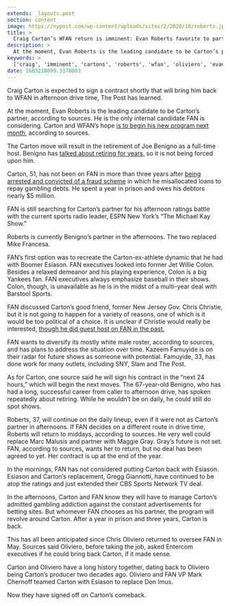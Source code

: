 ```yaml
--- 
extends: _layouts.post 
section: content 
image: https://nypost.com/wp-content/uploads/sites/2/2020/10/roberts.jpg?quality=90&strip=all&w=1200 
title: > 
  Craig Carton’s WFAN return is imminent: Evan Roberts favorite to partner with him 
description: > 
  At the moment, Evan Roberts is the leading candidate to be Carton’s partner, according to sources.FAN is still searching for Carton’s partner for his afternoon ratings battle with the current sports radio leader, ESPN New York’s “The Michael Kay Show.”Roberts is currently Benigno’s partner in the afternoons.Roberts, 37, will continue on the daily lineup, even if it were not as Carton’s partner in afternoons.FAN, according to sources, wants her to return, but no deal has been agreed to yet.Carton and Oliviero have a long history together, dating back to Oliviero being Carton’s producer two decades ago. 
keywords: > 
  ['craig', 'imminent', 'cartons', 'roberts', 'wfan', 'oliviero', 'evan', 'sources', 'carton', 'return', 'according', 'esiason', 'executives', 'drive', 'favorite', 'fan', 'partner'] 
date: 1603218099.3178003 
--- 
```

<div><p>Craig Carton is expected to sign a contract shortly that will bring him back to WFAN in afternoon drive time, The Post has learned.</p>
<p>At the moment, Evan Roberts is the leading candidate to be Carton&#8217;s partner, according to sources. He is the only internal candidate FAN is considering. Carton and WFAN&#8217;s hope <a href="https://nypost.com/2020/09/29/wfan-is-really-close-to-a-craig-carton-reunion/">is to begin his new program next month</a>, according to sources.</p>
<p>The Carton move will result in the retirement of Joe Benigno as a full-time host. Benigno has <a href="https://nypost.com/2020/07/16/joe-benigno-mailing-it-in-as-wfan-retirement-feels-near/">talked about retiring for years</a>, so it is not being forced upon him.</p>
<p>Carton, 51, has not been on FAN in more than three years after <a href="https://nypost.com/2017/09/06/wfan-host-craig-carton-arrested-by-fbi/">being arrested and convicted of a fraud scheme</a> in which he misallocated loans to repay gambling debts. He spent a year in prison and owes his debtors nearly $5 million.</p>
<p>FAN is still searching for Carton&#8217;s partner for his afternoon ratings battle with the current sports radio leader, ESPN New York&#8217;s &#8220;The Michael Kay Show.&#8221;</p>
<p>Roberts is currently Benigno&#8217;s partner in the afternoons. The two replaced Mike Francesa.</p>
<p>FAN&#8217;s first option was to recreate the Carton-ex-athlete dynamic that he had with Boomer Esiason. FAN executives looked into former Jet Willie Colon. Besides a relaxed demeanor and his playing experience, Colon is a big Yankees fan. FAN executives always emphasize baseball in their shows. Colon, though, is unavailable as he is in the midst of a multi-year deal with Barstool Sports.</p>
<p>FAN discussed Carton&#8217;s good friend, former New Jersey Gov. Chris Christie, but it is not going to happen for a variety of reasons, one of which is it would be too political of a choice. It is unclear if Christie would really be interested, <a href="https://nypost.com/2017/09/08/chris-christie-wont-be-replacing-buddy-craig-carton/">though he did guest host on FAN in the past.</a></p>
<p>FAN wants to diversify its mostly white male roster, according to sources, and has plans to address the situation over time. Kazeem Famuyide is on their radar for future shows as someone with potential. Famuyide, 33, has done work for many outlets, including SNY, Slam and The Post.</p>
<p>As for Carton, one source said he will sign his contract in the &#8220;next 24 hours,&#8221; which will begin the next moves. The 67-year-old Benigno, who has had a long, successful career from caller to afternoon drive, has spoken repeatedly about retiring. While he wouldn&#8217;t be on daily, he could still do spot shows.</p>
<p>Roberts, 37, will continue on the daily lineup, even if it were not as Carton&#8217;s partner in afternoons. If FAN decides on a different route in drive time, Roberts will return to middays, according to sources. He very well could replace Marc Malusis and partner with Maggie Gray. Gray&#8217;s future is not set. FAN, according to sources, wants her to return, but no deal has been agreed to yet. Her contract is up at the end of the year.</p>
<p>In the mornings, FAN has not considered putting Carton back with Esiason. Esiason and Carton&#8217;s replacement, Gregg Giannotti, have continued to be atop the ratings and just extended their CBS Sports Network TV deal.</p>
<p>In the afternoons, Carton and FAN know they will have to manage Carton&#8217;s admitted gambling addiction against the constant advertisements for betting sites. But whomever FAN chooses as his partner, the program will revolve around Carton. After a year in prison and three years, Carton is back.</p>
<p>This has all been anticipated since Chris Oliviero returned to oversee FAN in May. Sources said Oliviero, before taking the job, asked Entercom executives if he could bring back Carton, if it made sense.</p>
<p>Carton and Oliviero have a long history together, dating back to Oliviero being Carton&#8217;s producer two decades ago. Oliviero and FAN VP Mark Chernoff teamed Carton with Esiason to replace Don Imus.</p>
<p>Now they have signed off on Carton&#8217;s comeback.</p>
			</div>